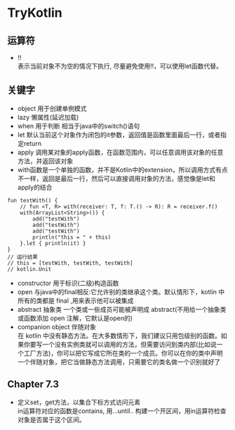 # TryKotlin
## 运算符
* !!  
 表示当前对象不为空的情况下执行, 尽量避免使用!!，可以使用let函数代替。
## 关键字
* object 用于创建单例模式
* lazy 懒属性(延迟加载)
* when 用于判断 相当于java中的switch()语句
* let 默认当前这个对象作为闭包的it参数，返回值是函数里面最后一行，或者指定return
* apply 调用某对象的apply函数，在函数范围内，可以任意调用该对象的任意方法，并返回该对象
* with函数是一个单独的函数，并不是Kotlin中的extension，所以调用方式有点不一样，返回是最后一行，然后可以直接调用对象的方法，感觉像是let和apply的结合
```
fun testWith() {
    // fun <T, R> with(receiver: T, f: T.() -> R): R = receiver.f()
    with(ArrayList<String>()) {
        add("testWith")
        add("testWith")
        add("testWith")
        println("this = " + this)
    }.let { println(it) }
}
// 运行结果
// this = [testWith, testWith, testWith]
// kotlin.Unit
```
* constructor 用于标识(二级)构造函数
* open 与java中的final相反:它允许别的类继承这个类。默认情形下，kotlin 中所有的类都是 final ,用来表示他可以被集成
* abstract 抽象类 一个类或一些成员可能被声明成 abstract(不用给一个抽象类或函数添加 open 注解，它默认是open的)
* companion object 伴随对象  
在 kotlin 中没有静态方法。在大多数情形下，我们建议只用包级别的函数。如果你要写一个没有实例类就可以调用的方法，但需要访问到类内部(比如说一个工厂方法)，你可以把它写成它所在类的一个成员。你可以在你的类中声明一个伴随对象，把它当做静态方法调用，只需要它的类名做一个识别就好了
## Chapter 7.3
* 定义set，get方法，以集合下标方式访问元素  
 in运算符对应的函数是contains, 用...until.. 构建一个开区间，用in运算符检查对象是否属于这个区间。
